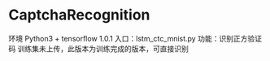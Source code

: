 # CaptchaRecognition

环境 Python3 + tensorflow 1.0.1
入口：lstm_ctc_mnist.py
功能：识别正方验证码
训练集未上传，此版本为训练完成的版本，可直接识别

